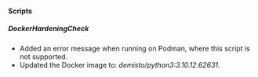 
#### Scripts

##### DockerHardeningCheck

- Added an error message when running on Podman, where this script is not supported.
- Updated the Docker image to: *demisto/python3:3.10.12.62631*.